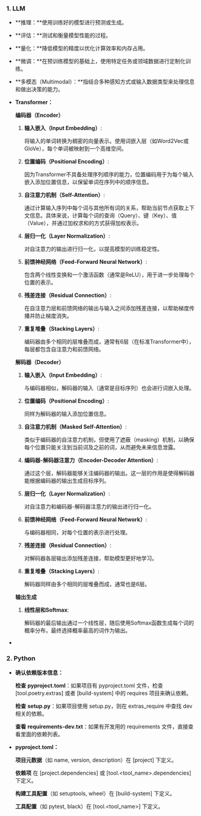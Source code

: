 ### 1. LLM

* **推理：**使用训练好的模型进行预测或生成。

* **评估：**测试和衡量模型性能的过程。

* **量化：**降低模型的精度以优化计算效率和内存占用。

* **微调：**在预训练模型的基础上，使用特定任务或领域数据进行定制化训练。

* **多模态（Multimodal）：**指结合多种感知方式或输入数据类型来处理信息和做出决策的能力。

* **Transformer：**

  **编码器（Encoder）**

  1. **输入嵌入（Input Embedding）**:

     将输入的单词转换为稠密的向量表示。使用词嵌入层（如Word2Vec或GloVe），每个单词被映射到一个高维空间。

  2. **位置编码（Positional Encoding）**:

     因为Transformer不具备处理序列顺序的能力，位置编码用于为每个输入嵌入添加位置信息，以保留单词在序列中的顺序信息。

  3. **自注意力机制（Self-Attention）**:

     通过计算输入序列中每个词与其他所有词的关系，帮助当前节点获取上下文信息。具体来说，计算每个词的查询（Query）、键（Key）、值（Value），并通过加权求和的方式获得加权表示。

  4. **层归一化（Layer Normalization）**:

     对自注意力的输出进行归一化，以提高模型的训练稳定性。

  5. **前馈神经网络（Feed-Forward Neural Network）**:

     包含两个线性变换和一个激活函数（通常是ReLU），用于进一步处理每个位置的表示。

  6. **残差连接（Residual Connection）**:

     在自注意力层和前馈网络的输出与输入之间添加残差连接，以帮助梯度传播并防止梯度消失。

  7. **重复堆叠（Stacking Layers）**:

     编码器由多个相同的层堆叠而成，通常有6层（在标准Transformer中），每层都包含自注意力和前馈网络。

  **解码器（Decoder）**

  1. **输入嵌入（Input Embedding）**:

     与编码器相似，解码器的输入（通常是目标序列）也会进行词嵌入处理。

  2. **位置编码（Positional Encoding）**:

     同样为解码器的输入添加位置信息。

  3. **自注意力机制（Masked Self-Attention）**:

     类似于编码器的自注意力机制，但使用了遮蔽（masking）机制，以确保每个位置只能关注到当前词及之前的词，从而避免未来信息泄露。

  4. **编码器-解码器注意力（Encoder-Decoder Attention）**:

     通过这个层，解码器能够关注编码器的输出。这一层的作用是使得解码器能根据编码器的输出生成目标序列。

  5. **层归一化（Layer Normalization）**:

     对自注意力和编码器-解码器注意力的输出进行归一化。

  6. **前馈神经网络（Feed-Forward Neural Network）**:

     与编码器相同，对每个位置的表示进行处理。

  7. **残差连接（Residual Connection）**:

     对解码器各层输出添加残差连接，帮助模型更好地学习。

  8. **重复堆叠（Stacking Layers）**:

     解码器同样由多个相同的层堆叠而成，通常也是6层。

  **输出生成**

  1. **线性层和Softmax**:

     解码器的最后输出通过一个线性层，随后使用Softmax函数生成每个词的概率分布，最终选择概率最高的词作为输出。

* 



### 2. Python

* **确认依赖版本信息：**

  **检查** **pyproject.toml**：如果项目有 pyproject.toml 文件，检查 [tool.poetry.extras] 或者 [build-system] 中的 requires 项目来确认依赖。

  **检查** **setup.py**：如果项目使用 setup.py，则在 extras_require 中查找 dev 相关的依赖。

  **查看** **requirements-dev.txt**：如果有开发用的 requirements 文件，直接查看里面的依赖列表。

* **pyproject.toml：**

  **项目元数据**（如 name, version, description）在 [project] 下定义。

  **依赖项** 在 [project.dependencies] 或 [tool.<tool_name>.dependencies] 下定义。

  **构建工具配置**（如 setuptools, wheel）在 [build-system] 下定义。

  **工具配置**（如 pytest, black）在 [tool.<tool_name>] 下定义。

